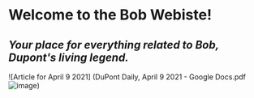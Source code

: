 # Welcome to the Bob Webiste! 

## *Your place for everything related to Bob, Dupont's living legend.* 

![Article for April 9 2021] (DuPont Daily, April 9 2021 - Google Docs.pdf![image](https://user-images.githubusercontent.com/74977600/114316942-9b001300-9aba-11eb-8790-bf3dc35a68e3.png))


